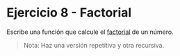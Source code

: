 # Ejercicio 8 - Factorial

Escribe una función que calcule el [factorial](https://es.wikipedia.org/wiki/Factorial) de un número. 

> Nota: Haz una versión repetitiva y otra recursiva.
